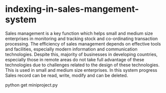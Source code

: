 # indexing-in-sales-mangement-system
Sales management is a key function which helps small and medium size enterprises in monitoring and tracking stock and co-ordinating transaction processing. The efficiency of sales management depends on effective tools and facilities, especially modern information and communication technologies. Despite this, majority of businesses in developing countries, especially those in remote areas do not take full advantage of these technologies due to challenges related to the design of these technologies. This is used in small and medium size enterprises. In this system progress Sales record can be read, write, modify and can be deleted.

python get miniproject.py
